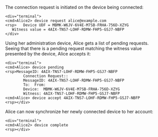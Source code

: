 The connection request is initiated on the device being connected:


~~~~
<div="terminal">
<cmd>Alice2> device request alice@example.com
<rsp>   Device UDF = MBMK-W6JV-6V4E-M7SB-FRHA-756D-XZYG
   Witness value = 4AIX-TNS7-LOHF-RDMW-FHP5-GSJ7-NBFP
</div>
~~~~

Using her administration device, Alice gets a list of pending requests. Seeing that
there is a pending request matching the witness value presented by the device, Alice
accepts it:


~~~~
<div="terminal">
<cmd>Alice> device pending
<rsp>MessageID: 4AIX-TNS7-LOHF-RDMW-FHP5-GSJ7-NBFP
        Connection Request::
        MessageID: 4AIX-TNS7-LOHF-RDMW-FHP5-GSJ7-NBFP
        To:  From: 
        Device:  MBMK-W6JV-6V4E-M7SB-FRHA-756D-XZYG
        Witness: 4AIX-TNS7-LOHF-RDMW-FHP5-GSJ7-NBFP
<cmd>Alice> device accept 4AIX-TNS7-LOHF-RDMW-FHP5-GSJ7-NBFP
<rsp></div>
~~~~

Alice can now synchronize her newly connected device to her account:


~~~~
<div="terminal">
<cmd>Alice2> device complete
<rsp></div>
~~~~


